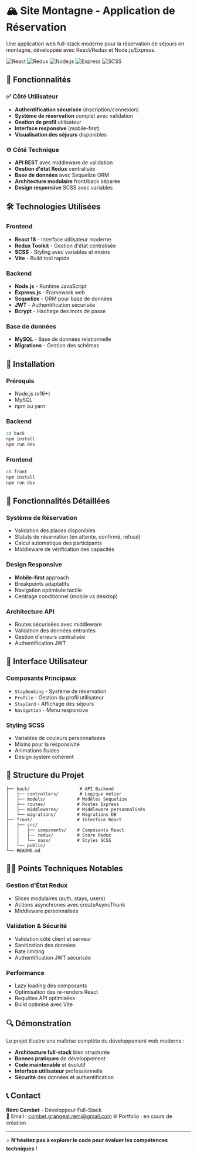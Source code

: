 # 🏔️ Site Montagne - Application de Réservation

Une application web full-stack moderne pour la réservation de séjours en montagne, développée avec React/Redux et Node.js/Express.

![React](https://img.shields.io/badge/React-20232A?style=for-the-badge&logo=react&logoColor=61DAFB)
![Redux](https://img.shields.io/badge/Redux-593D88?style=for-the-badge&logo=redux&logoColor=white)
![Node.js](https://img.shields.io/badge/Node.js-43853D?style=for-the-badge&logo=node.js&logoColor=white)
![Express](https://img.shields.io/badge/Express.js-404D59?style=for-the-badge&logo=express&logoColor=white)
![SCSS](https://img.shields.io/badge/SCSS-CC6699?style=for-the-badge&logo=sass&logoColor=white)

## 🎯 Fonctionnalités

### ✅ Côté Utilisateur
- **Authentification sécurisée** (inscription/connexion)
- **Système de réservation** complet avec validation
- **Gestion de profil** utilisateur
- **Interface responsive** (mobile-first)
- **Visualisation des séjours** disponibles

### ⚙️ Côté Technique
- **API REST** avec middleware de validation
- **Gestion d'état Redux** centralisée
- **Base de données** avec Sequelize ORM
- **Architecture modulaire** front/back séparée
- **Design responsive** SCSS avec variables

## 🛠️ Technologies Utilisées

### Frontend
- **React 18** - Interface utilisateur moderne
- **Redux Toolkit** - Gestion d'état centralisée
- **SCSS** - Styling avec variables et mixins
- **Vite** - Build tool rapide

### Backend
- **Node.js** - Runtime JavaScript
- **Express.js** - Framework web
- **Sequelize** - ORM pour base de données
- **JWT** - Authentification sécurisée
- **Bcrypt** - Hachage des mots de passe

### Base de données
- **MySQL** - Base de données relationnelle
- **Migrations** - Gestion des schémas

## 🚀 Installation

### Prérequis
- Node.js (v16+)
- MySQL
- npm ou yarn

### Backend
```bash
cd back
npm install
npm run dev
```

### Frontend
```bash
cd front
npm install
npm run dev
```

## 📱 Fonctionnalités Détaillées

### Système de Réservation
- Validation des places disponibles
- Statuts de réservation (en attente, confirmé, refusé)
- Calcul automatique des participants
- Middleware de vérification des capacités

### Design Responsive
- **Mobile-first** approach
- Breakpoints adaptatifs
- Navigation optimisée tactile
- Centrage conditionnel (mobile vs desktop)

### Architecture API
- Routes sécurisées avec middleware
- Validation des données entrantes
- Gestion d'erreurs centralisée
- Authentification JWT

## 🎨 Interface Utilisateur

### Composants Principaux
- `StayBooking` - Système de réservation
- `Profile` - Gestion du profil utilisateur  
- `StayCard` - Affichage des séjours
- `Navigation` - Menu responsive

### Styling SCSS
- Variables de couleurs personnalisées
- Mixins pour la responsivité
- Animations fluides
- Design system cohérent

## 🔧 Structure du Projet

```
├── back/                   # API Backend
│   ├── controllers/        # Logique métier
│   ├── models/            # Modèles Sequelize
│   ├── routes/            # Routes Express
│   ├── middlewares/       # Middleware personnalisés
│   └── migrations/        # Migrations DB
├── front/                 # Interface React
│   ├── src/
│   │   ├── components/    # Composants React
│   │   ├── redux/         # Store Redux
│   │   └── sass/          # Styles SCSS
│   └── public/
└── README.md
```

## 👨‍💻 Points Techniques Notables

### Gestion d'État Redux
- Slices modulaires (auth, stays, users)
- Actions asynchrones avec createAsyncThunk
- Middleware personnalisés

### Validation & Sécurité
- Validation côté client et serveur
- Sanitization des données
- Rate limiting
- Authentification JWT sécurisée

### Performance
- Lazy loading des composants
- Optimisation des re-renders React
- Requêtes API optimisées
- Build optimisé avec Vite

## 🔍 Démonstration

Le projet illustre une maîtrise complète du développement web moderne :

- **Architecture full-stack** bien structurée
- **Bonnes pratiques** de développement
- **Code maintenable** et évolutif
- **Interface utilisateur** professionnelle
- **Sécurité** des données et authentification

## 📞 Contact

**Rémi Combet** - Développeur Full-Stack  
📧 Email : combet.grangeat.remi@gmail.com 
🌐 Portfolio : en cours de création

---

⭐ **N'hésitez pas à explorer le code pour évaluer les compétences techniques !**
